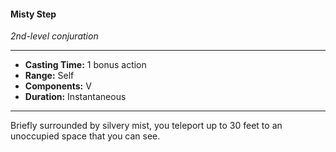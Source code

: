 #### Misty Step
*2nd-level conjuration*
___
- **Casting Time:** 1 bonus action
- **Range:** Self
- **Components:** V
- **Duration:** Instantaneous
---
Briefly surrounded by silvery mist, you teleport up to 30 feet to an unoccupied space that you can see.